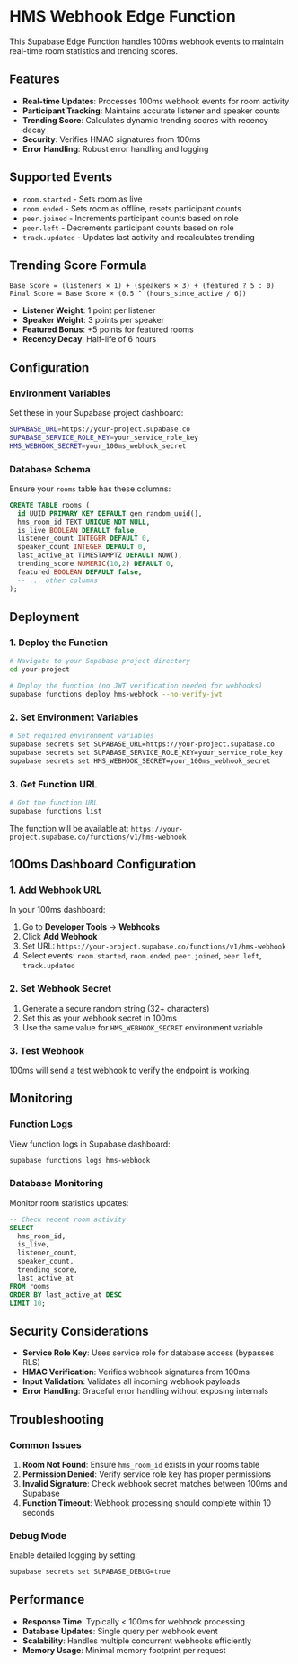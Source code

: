 # HMS Webhook Edge Function

This Supabase Edge Function handles 100ms webhook events to maintain real-time room statistics and trending scores.

## Features

- **Real-time Updates**: Processes 100ms webhook events for room activity
- **Participant Tracking**: Maintains accurate listener and speaker counts
- **Trending Score**: Calculates dynamic trending scores with recency decay
- **Security**: Verifies HMAC signatures from 100ms
- **Error Handling**: Robust error handling and logging

## Supported Events

- `room.started` - Sets room as live
- `room.ended` - Sets room as offline, resets participant counts
- `peer.joined` - Increments participant counts based on role
- `peer.left` - Decrements participant counts based on role
- `track.updated` - Updates last activity and recalculates trending

## Trending Score Formula

```
Base Score = (listeners × 1) + (speakers × 3) + (featured ? 5 : 0)
Final Score = Base Score × (0.5 ^ (hours_since_active / 6))
```

- **Listener Weight**: 1 point per listener
- **Speaker Weight**: 3 points per speaker  
- **Featured Bonus**: +5 points for featured rooms
- **Recency Decay**: Half-life of 6 hours

## Configuration

### Environment Variables

Set these in your Supabase project dashboard:

```bash
SUPABASE_URL=https://your-project.supabase.co
SUPABASE_SERVICE_ROLE_KEY=your_service_role_key
HMS_WEBHOOK_SECRET=your_100ms_webhook_secret
```

### Database Schema

Ensure your `rooms` table has these columns:

```sql
CREATE TABLE rooms (
  id UUID PRIMARY KEY DEFAULT gen_random_uuid(),
  hms_room_id TEXT UNIQUE NOT NULL,
  is_live BOOLEAN DEFAULT false,
  listener_count INTEGER DEFAULT 0,
  speaker_count INTEGER DEFAULT 0,
  last_active_at TIMESTAMPTZ DEFAULT NOW(),
  trending_score NUMERIC(10,2) DEFAULT 0,
  featured BOOLEAN DEFAULT false,
  -- ... other columns
);
```

## Deployment

### 1. Deploy the Function

```bash
# Navigate to your Supabase project directory
cd your-project

# Deploy the function (no JWT verification needed for webhooks)
supabase functions deploy hms-webhook --no-verify-jwt
```

### 2. Set Environment Variables

```bash
# Set required environment variables
supabase secrets set SUPABASE_URL=https://your-project.supabase.co
supabase secrets set SUPABASE_SERVICE_ROLE_KEY=your_service_role_key
supabase secrets set HMS_WEBHOOK_SECRET=your_100ms_webhook_secret
```

### 3. Get Function URL

```bash
# Get the function URL
supabase functions list
```

The function will be available at:
`https://your-project.supabase.co/functions/v1/hms-webhook`

## 100ms Dashboard Configuration

### 1. Add Webhook URL

In your 100ms dashboard:

1. Go to **Developer Tools** → **Webhooks**
2. Click **Add Webhook**
3. Set URL: `https://your-project.supabase.co/functions/v1/hms-webhook`
4. Select events: `room.started`, `room.ended`, `peer.joined`, `peer.left`, `track.updated`

### 2. Set Webhook Secret

1. Generate a secure random string (32+ characters)
2. Set this as your webhook secret in 100ms
3. Use the same value for `HMS_WEBHOOK_SECRET` environment variable

### 3. Test Webhook

100ms will send a test webhook to verify the endpoint is working.

## Monitoring

### Function Logs

View function logs in Supabase dashboard:

```bash
supabase functions logs hms-webhook
```

### Database Monitoring

Monitor room statistics updates:

```sql
-- Check recent room activity
SELECT 
  hms_room_id,
  is_live,
  listener_count,
  speaker_count,
  trending_score,
  last_active_at
FROM rooms 
ORDER BY last_active_at DESC 
LIMIT 10;
```

## Security Considerations

- **Service Role Key**: Uses service role for database access (bypasses RLS)
- **HMAC Verification**: Verifies webhook signatures from 100ms
- **Input Validation**: Validates all incoming webhook payloads
- **Error Handling**: Graceful error handling without exposing internals

## Troubleshooting

### Common Issues

1. **Room Not Found**: Ensure `hms_room_id` exists in your rooms table
2. **Permission Denied**: Verify service role key has proper permissions
3. **Invalid Signature**: Check webhook secret matches between 100ms and Supabase
4. **Function Timeout**: Webhook processing should complete within 10 seconds

### Debug Mode

Enable detailed logging by setting:

```bash
supabase secrets set SUPABASE_DEBUG=true
```

## Performance

- **Response Time**: Typically < 100ms for webhook processing
- **Database Updates**: Single query per webhook event
- **Scalability**: Handles multiple concurrent webhooks efficiently
- **Memory Usage**: Minimal memory footprint per request
